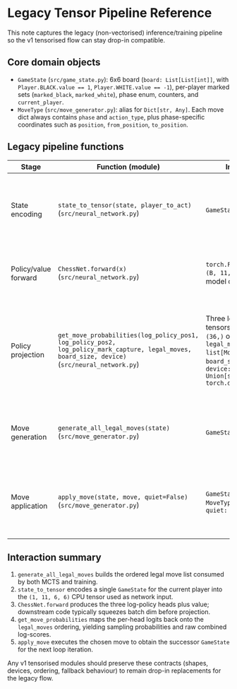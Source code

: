 # Legacy Tensor Pipeline Reference

This note captures the legacy (non-vectorised) inference/training pipeline so the v1 tensorised flow can stay drop-in compatible.

## Core domain objects
- `GameState` (`src/game_state.py`): 6x6 board (`board: List[List[int]]`, with `Player.BLACK.value == 1`, `Player.WHITE.value == -1`), per-player marked sets (`marked_black`, `marked_white`), phase enum, counters, and `current_player`.
- `MoveType` (`src/move_generator.py`): alias for `Dict[str, Any]`. Each move dict always contains `phase` and `action_type`, plus phase-specific coordinates such as `position`, `from_position`, `to_position`.

## Legacy pipeline functions
| Stage | Function (module) | Inputs | Outputs | Notes |
| ----- | ----------------- | ------ | ------- | ----- |
| State encoding | `state_to_tensor(state, player_to_act)` (`src/neural_network.py`) | `GameState`, `Player` | `torch.FloatTensor` shaped `(1, 11, 6, 6)` on **CPU** | Channel layout: `0=self pieces`, `1=opponent pieces`, `2=self marks`, `3=opponent marks`, `4-10` = one-hot phases `PLACEMENT->COUNTER_REMOVAL`. Dtype defaults to `torch.float32`. No automatic device move. |
| Policy/value forward | `ChessNet.forward(x)` (`src/neural_network.py`) | `torch.FloatTensor` `(B, 11, 6, 6)` on model device | Tuple: `log_policy_pos1`, `log_policy_pos2`, `log_policy_mark_capture` each `(B, 36)` float32 log-softmax; `value` `(B, 1)` float32 in `[-1, 1]` | `NUM_INPUT_CHANNELS` = 11, `board_size` = 6 => flatten factor 36. Outputs already log-softmaxed per head. |
| Policy projection | `get_move_probabilities(log_policy_pos1, log_policy_pos2, log_policy_mark_capture, legal_moves, board_size, device)` (`src/neural_network.py`) | Three log-policy tensors (either `(36,)` or `(1, 36)`), `legal_moves: list[MoveType]`, `board_size: int`, `device: Union[str, torch.device]` | `probabilities: list[float]` (length = `len(legal_moves)`, detached to CPU), `combined_log_probs: torch.Tensor` `(N,)` on `device` | Flattens inputs, indexes via `r * board_size + c`. Movement score = `pos2[from] + pos1[to]`. Special cases: `process_removal` uses zero log-score; if every entry is `-inf`, replaces with zeros before softmax; single legal move => `[1.0]` without softmax. |
| Move generation | `generate_all_legal_moves(state)` (`src/move_generator.py`) | `GameState` | `list[MoveType]` | Dispatches by `state.phase`. Returns empty list if `state.is_game_over()`. Order of the returned list is the canonical ordering expected by MCTS/training. |
| Move application | `apply_move(state, move, quiet=False)` (`src/move_generator.py`) | `GameState`, `MoveType`, optional `quiet: bool` | New `GameState` instance | Validates `move['phase']`/`action_type`. Delegates to phase-specific helpers, increments `move_count`, returns the updated state (callers treat it as immutable). |

## Interaction summary
1. `generate_all_legal_moves` builds the ordered legal move list consumed by both MCTS and training.
2. `state_to_tensor` encodes a single `GameState` for the current player into the `(1, 11, 6, 6)` CPU tensor used as network input.
3. `ChessNet.forward` produces the three log-policy heads plus value; downstream code typically squeezes batch dim before projection.
4. `get_move_probabilities` maps the per-head logits back onto the `legal_moves` ordering, yielding sampling probabilities and raw combined log-scores.
5. `apply_move` executes the chosen move to obtain the successor `GameState` for the next loop iteration.

Any v1 tensorised modules should preserve these contracts (shapes, devices, ordering, fallback behaviour) to remain drop-in replacements for the legacy flow.
